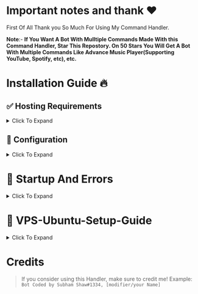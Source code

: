 # Important notes and thank ❤️
First Of All Thank you So Much For Using My Command Handler.

**Note**:- **If You Want A Bot With Mulltiple Commands Made With this Command Handler, Star This Repostory. On 50 Stars You Will Get A Bot With Multiple Commands Like Advance Music Player(Supporting YouTube, Spotify, etc), etc.**


# Installation Guide 🔥
## ✅ Hosting Requirements

<details>
<summary>Click To Expand</summary>

* [Node.js](https://nodejs.org) Version 16.6 Or Higher, I Recommend the STABLE Version To Get Rid Of Any Errors.
* A VPS would be advised, so you don't need to keep your PC/laptop/RasPi 24/7 online! 
* If You Have A VPS Then See This [VPS Ubuntu Setup Guide](https://github.com/Subham-shaw/DiscordBot-Handler-V14#-vps-ubuntu-setup-guide) 

</details>


## 🤖 Configuration 

<details>
<summary>Click To Expand</summary>

1. `./botconfig/config.json`
    * `token` you can get from: [Discord-Developers-Portal](https://discord.com/developers/applications)
    * `status` is the status of the bot. You Can Change the `text1` and `text2` In The following Things Which Are predefined in ./events/ready.json [`{prefix}`, `{guildcount}`, `{membercount}`, `{created}`, `{createdime}`, `{name}`, `{tag}`, `{commands}`].

 2. `./botconfig/status.js`
     * There are three objects. Each object is the status of the bot which changes after an Interval.

3. `./botconfig/embed.json`
    * `color` is the color of the embed.
    * `name` is the name of the bot.

</details>

# 🌟 Startup And Errors

<details>
<summary>Click To Expand</summary>

1. Package Installation 
    * Type The Following In Your Console Or Terminal To Install The Required Packages
    ```
    npm i discord.js fs moment ms
    ```
    After The Packages Are Installed Ignore The red and yellow errors instead of `npmERR` Errors. 
    If You Are Getting This Kind Of Errors Then You Need to read And Understand What Is The Error Like If Any File Is Missing Or Something Like That.

    * Now, Type The Following In The Console To Start Your Bot
    ```
    node index.js
    ```
    **Note**:- You Can Also Type `node .` To Start The Bot

2. Error Solving 
    * If You Are Getting `node:events` Error While Running `node .` or `node index.js`, Paste This Command In Your Console Or Terminal
    ```
    npm i --save-dev node@lts && npm config set prefix=$(pwd)/node_modules/node && export PATH=$(pwd)/node_modules/node/bin:$PATH
    ```
### You Are Good To Go Now! ✈️


* Still Cant Get Rid OF The Errors? 
    DM Me The Error At `Subham Shaw#1334`. I Will defeanatly help you.

</details>

# 🚀 VPS-Ubuntu-Setup-Guide
<details>
<summary>Click To Expand</summary>

1. Node.js Installation
    * Step 1 – Update the APT index
    ```
    sudo apt update -y  
    ```

    ```
    sudo apt clean all
    ```

2. Install Node.js from the repository
    * Execute the commands below as root user.
    ```
    curl -fsSL https://deb.nodesource.com/setup_18.x | sudo bash -
    ```    

    * Once the Node.js repository is configured, install Node.js by executing the commands below:
    ```
    apt install -y nodejs vim
    ```

3. Verifing Node.js installation

    * To verify Node.js version:
    ```
    node -v
    ```
    Expected result: 
    ```
    v18.15.0
    ```

    If You Get The Result Something Like This then You Are Good To Go. If NOT Then You Might Not Have upgraded The ubuntu version.

4. Installing pm2 (Process Manager) 
    pm2 Is a Process Manager Which Keeps The Bot On Even IF You Close The Console.

    * To Install pm2:
    ```
    npm i pm2 -g
    ```

5. Starting The Bot 
    * Firstly Head Over The The Directory Where You Have Installed The Code.
    * Then Paste The Following In The Console To Start The Bot
    ```
    pm2 start index.js
    ```

    * Paste This To Stop The Bot
    ```
    pm2 stop 0
    ```
    Or
    ```
    pm2 stop index.js
    ```

    You Are Good To Go Now!

</details>

# Credits
> If you consider using this Handler, make sure to credit me!
> Example: `Bot Coded by Subham Shaw#1334, [modifier/your Name]`
